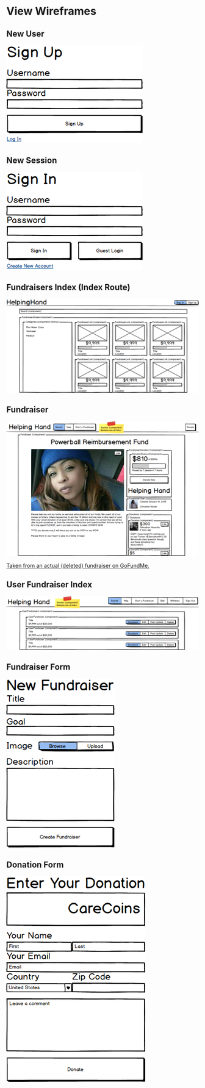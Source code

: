 # View Wireframes

## New User
![new-user]

## New Session
![new-session]

## Fundraisers Index (Index Route)
![fundraisers-index]

## Fundraiser
![fundraiser]

[Taken from an actual (deleted) fundraiser on GoFundMe.][source]

## User Fundraiser Index
![user-fundraisers-index]

## Fundraiser Form
![fundraiser-form]

## Donation Form
![donation-form]

[new-user]: ./wireframes/new_user.png
[new-session]: ./wireframes/new_session.png
[fundraisers-index]: ./wireframes/fundraisers_index.png
[fundraiser]: ./wireframes/fundraiser.png
[user-fundraisers-index]: ./wireframes/user_fundraisers_index.png
[fundraiser-form]: ./wireframes/fundraiser_form.png
[donation-form]: ./wireframes/donation_form.png
[source]: http://www.huffingtonpost.com/entry/powerball-reimbursement-fund_us_569bbcafe4b0ce496424c255
